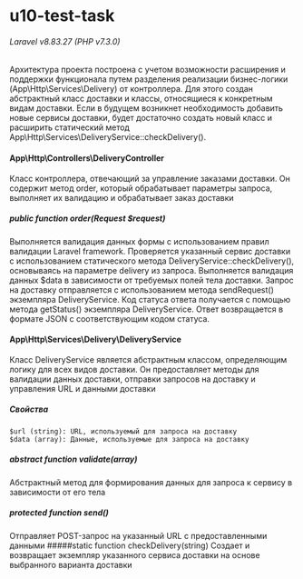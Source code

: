 #  u10-test-task
###### Laravel v8.83.27 (PHP v7.3.0)

Архитектура проекта построена с учетом возможности расширения и поддержки функционала путем разделения реализации бизнес-логики (App\Http\Services\Delivery) от контроллера. Для этого создан абстрактный класс доставки и классы, относящиеся к конкретным видам доставки. Если в будущем возникнет необходимость добавить новые сервисы доставки, будет достаточно создать новый класс и расширить статический метод App\Http\Services\DeliveryService::checkDelivery().

#### App\Http\Controllers\DeliveryController
Класс контроллера, отвечающий за управление заказами доставки. Он содержит метод order, который обрабатывает параметры запроса, выполняет их валидацию и обрабатывает заказ доставки

##### public function order(Request $request)

Выполняется валидация данных формы с использованием правил валидации Laravel framework.
Проверяется указанный сервис доставки с использованием статического метода DeliveryService::checkDelivery(), основываясь на параметре delivery из запроса.
Выполняется валидация данных $data в зависимости от требуемых полей тела доставки.
Запрос на доставку отправляется с использованием метода sendRequest() экземпляра DeliveryService.
Код статуса ответа получается с помощью метода getStatus() экземпляра DeliveryService.
Ответ возвращается в формате JSON с соответствующим кодом статуса.

#### App\Http\Services\Delivery\DeliveryService

Класс DeliveryService является абстрактным классом, определяющим логику для всех видов доставки. Он предоставляет методы для валидации данных доставки, отправки запросов на доставку и управления URL и данными доставки

##### Свойства

	$url (string): URL, используемый для запроса на доставку
	$data (array): Данные, используемые для запроса на доставку

##### abstract function validate(array)
Абстрактный метод для формирования данных для запроса к сервису в зависимости от его тела
##### protected function send()
Отправляет POST-запрос на указанный URL с предоставленными данными
#####static function checkDelivery(string)
Создает и возвращает экземпляр указанного сервиса доставки на основе выбранного варианта доставки
